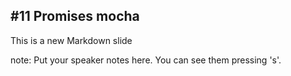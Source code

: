 ##  #11 Promises mocha

This is a new Markdown slide

note:
    Put your speaker notes here.
    You can see them pressing 's'.
